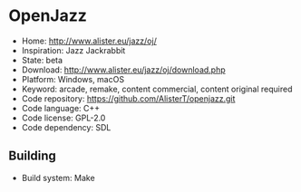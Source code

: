 # OpenJazz

- Home: http://www.alister.eu/jazz/oj/
- Inspiration: Jazz Jackrabbit
- State: beta
- Download: http://www.alister.eu/jazz/oj/download.php
- Platform: Windows, macOS
- Keyword: arcade, remake, content commercial, content original required
- Code repository: https://github.com/AlisterT/openjazz.git
- Code language: C++
- Code license: GPL-2.0
- Code dependency: SDL

## Building

- Build system: Make
